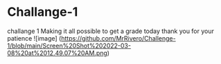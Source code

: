 # Challange-1
challange 1 
Making it all possible to get a grade today
thank you for your patience
![image]
(https://github.com/MrRivero/Challenge-1/blob/main/Screen%20Shot%202022-03-08%20at%2012.49.07%20AM.png)
